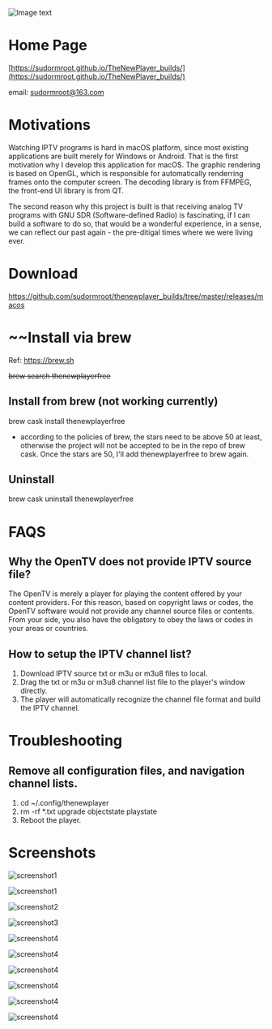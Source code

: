 ![Image text](logo.png)



# Home Page
[https://sudormroot.github.io/TheNewPlayer_builds/](https://sudormroot.github.io/TheNewPlayer_builds/)

email: sudormroot@163.com


# Motivations

Watching IPTV programs is hard in macOS platform, since most existing applications are built merely for Windows or Android. That is the first motivation why I develop this application for macOS. The graphic rendering is based on OpenGL, which is responsible for automatically renderring frames onto the computer screen. The decoding library is from FFMPEG, the front-end UI library is from QT.

The second reason why this project is built is that receiving analog TV programs with GNU SDR (Software-defined Radio) is fascinating, if I can build a software to do so, that would be a wonderful experience, in a sense, we can reflect our past again - the pre-ditigal times where we were living ever.

# Download
https://github.com/sudormroot/thenewplayer_builds/tree/master/releases/macos

# ~~Install via brew

Ref: https://brew.sh

~~brew search thenewplayerfree~~

## Install from brew (not working currently)
brew cask install thenewplayerfree
* according to the policies of brew, the stars need to be above 50 at least, otherwise the project will not be accepted to be in the repo of brew cask. Once the stars are 50, I'll add thenewplayerfree to brew again.

## Uninstall
brew cask uninstall thenewplayerfree

# FAQS
## Why the OpenTV does not provide IPTV source file?
The OpenTV is merely a player for playing the content offered by your content providers. For this reason, based on copyright laws or codes, the OpenTV software would not provide any channel source files or contents. From your side, you also have the obligatory to obey the laws or codes in your areas or countries.


## How to setup the IPTV channel list?
1. Download IPTV source txt or m3u or m3u8 files to local.
2. Drag the txt or m3u or m3u8 channel list file to the player's window directly.
3. The player will automatically recognize the channel file format and build the IPTV channel.


# Troubleshooting

## Remove all configuration files, and navigation channel lists.
1. cd ~/.config/thenewplayer
2. rm -rf \*.txt upgrade objectstate playstate
3. Reboot the player.


# Screenshots

![screenshot1](screenshots/screenshot0.jpg)

![screenshot1](screenshots/screenshot1.jpg)

![screenshot2](screenshots/screenshot2.jpg)

![screenshot3](screenshots/screenshot3.jpg)

![screenshot4](screenshots/screenshot4.jpg)

![screenshot4](screenshots/screenshot5.jpg)

![screenshot4](screenshots/screenshot6.jpg)

![screenshot4](screenshots/screenshot7.jpg)

![screenshot4](screenshots/screenshot8.jpg)

![screenshot4](screenshots/screenshot9.jpg)
